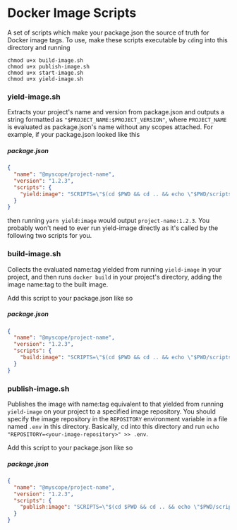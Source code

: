 # Docker Image Scripts

A set of scripts which make your package.json the source of truth for Docker image tags. To use, make these scripts executable by `cd`ing into this directory and running
```
chmod u+x build-image.sh
chmod u+x publish-image.sh
chmod u+x start-image.sh
chmod u+x yield-image.sh
```

### yield-image.sh
Extracts your project's name and version from package.json and outputs a string formatted as `"$PROJECT_NAME:$PROJECT_VERSION"`, where `PROJECT_NAME` is evaluated as package.json's name without any scopes attached. For example, if your package.json looked like this
##### package.json
```json
{
  "name": "@myscope/project-name",
  "version": "1.2.3",
  "scripts": {
    "yield:image": "SCRIPTS=\"$(cd $PWD && cd .. && echo \"$PWD/scripts\")\" && $SCRIPTS/yield-image.sh"
  }
}
```
then running `yarn yield:image` would output `project-name:1.2.3`. You probably won't need to ever run yield-image directly as it's called by the following two scripts for you.

### build-image.sh
Collects the evaluated name:tag yielded from running `yield-image` in your project, and then runs `docker build` in your project's directory, adding the image name:tag to the built image.

Add this script to your package.json like so

##### package.json
```json
{
  "name": "@myscope/project-name",
  "version": "1.2.3",
  "scripts": {
    "build:image": "SCRIPTS=\"$(cd $PWD && cd .. && echo \"$PWD/scripts\")\" && $SCRIPTS/build-image.sh"
  }
}
```

### publish-image.sh
Publishes the image with name:tag equivalent to that yielded from running `yield-image` on your project to a specified image repository. You should specify the image repository in the `REPOSITORY` environment variable in a file named `.env` in this directory. Basically, cd into this directory and run `echo "REPOSITORY=<your-image-repository>" >> .env`.

Add this script to your package.json like so

##### package.json
```json
{
  "name": "@myscope/project-name",
  "version": "1.2.3",
  "scripts": {
    "publish:image": "SCRIPTS=\"$(cd $PWD && cd .. && echo \"$PWD/scripts\")\" && $SCRIPTS/publish-image.sh"
  }
}
```
